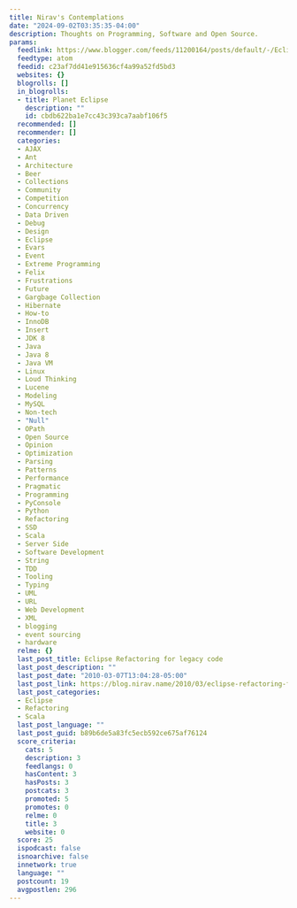 ```yaml
---
title: Nirav's Contemplations
date: "2024-09-02T03:35:35-04:00"
description: Thoughts on Programming, Software and Open Source.
params:
  feedlink: https://www.blogger.com/feeds/11200164/posts/default/-/Eclipse
  feedtype: atom
  feedid: c23af7dd41e915636cf4a99a52fd5bd3
  websites: {}
  blogrolls: []
  in_blogrolls:
  - title: Planet Eclipse
    description: ""
    id: cbdb622ba1e7cc43c393ca7aabf106f5
  recommended: []
  recommender: []
  categories:
  - AJAX
  - Ant
  - Architecture
  - Beer
  - Collections
  - Community
  - Competition
  - Concurrency
  - Data Driven
  - Debug
  - Design
  - Eclipse
  - Evars
  - Event
  - Extreme Programming
  - Felix
  - Frustrations
  - Future
  - Gargbage Collection
  - Hibernate
  - How-to
  - InnoDB
  - Insert
  - JDK 8
  - Java
  - Java 8
  - Java VM
  - Linux
  - Loud Thinking
  - Lucene
  - Modeling
  - MySQL
  - Non-tech
  - "Null"
  - OPath
  - Open Source
  - Opinion
  - Optimization
  - Parsing
  - Patterns
  - Performance
  - Pragmatic
  - Programming
  - PyConsole
  - Python
  - Refactoring
  - SSD
  - Scala
  - Server Side
  - Software Development
  - String
  - TDD
  - Tooling
  - Typing
  - UML
  - URL
  - Web Development
  - XML
  - blogging
  - event sourcing
  - hardware
  relme: {}
  last_post_title: Eclipse Refactoring for legacy code
  last_post_description: ""
  last_post_date: "2010-03-07T13:04:28-05:00"
  last_post_link: https://blog.nirav.name/2010/03/eclipse-refactoring-for-legacy-code.html
  last_post_categories:
  - Eclipse
  - Refactoring
  - Scala
  last_post_language: ""
  last_post_guid: b89b6de5a83fc5ecb592ce675af76124
  score_criteria:
    cats: 5
    description: 3
    feedlangs: 0
    hasContent: 3
    hasPosts: 3
    postcats: 3
    promoted: 5
    promotes: 0
    relme: 0
    title: 3
    website: 0
  score: 25
  ispodcast: false
  isnoarchive: false
  innetwork: true
  language: ""
  postcount: 19
  avgpostlen: 296
---
```

